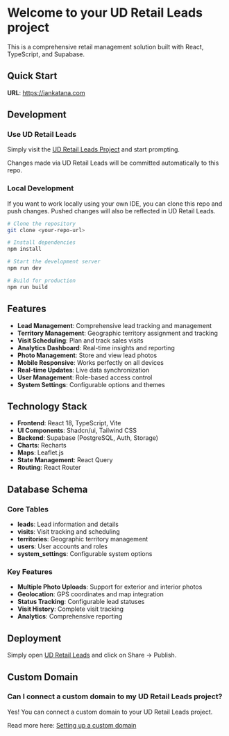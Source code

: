 # Welcome to your UD Retail Leads project

This is a comprehensive retail management solution built with React, TypeScript, and Supabase.

## Quick Start

**URL**: https://iankatana.com

## Development

### Use UD Retail Leads

Simply visit the [UD Retail Leads Project](https://iankatana.com) and start prompting.

Changes made via UD Retail Leads will be committed automatically to this repo.

### Local Development

If you want to work locally using your own IDE, you can clone this repo and push changes. Pushed changes will also be reflected in UD Retail Leads.

```bash
# Clone the repository
git clone <your-repo-url>

# Install dependencies
npm install

# Start the development server
npm run dev

# Build for production
npm run build
```

## Features

- **Lead Management**: Comprehensive lead tracking and management
- **Territory Management**: Geographic territory assignment and tracking
- **Visit Scheduling**: Plan and track sales visits
- **Analytics Dashboard**: Real-time insights and reporting
- **Photo Management**: Store and view lead photos
- **Mobile Responsive**: Works perfectly on all devices
- **Real-time Updates**: Live data synchronization
- **User Management**: Role-based access control
- **System Settings**: Configurable options and themes

## Technology Stack

- **Frontend**: React 18, TypeScript, Vite
- **UI Components**: Shadcn/ui, Tailwind CSS
- **Backend**: Supabase (PostgreSQL, Auth, Storage)
- **Charts**: Recharts
- **Maps**: Leaflet.js
- **State Management**: React Query
- **Routing**: React Router

## Database Schema

### Core Tables

- **leads**: Lead information and details
- **visits**: Visit tracking and scheduling
- **territories**: Geographic territory management
- **users**: User accounts and roles
- **system_settings**: Configurable system options

### Key Features

- **Multiple Photo Uploads**: Support for exterior and interior photos
- **Geolocation**: GPS coordinates and map integration
- **Status Tracking**: Configurable lead statuses
- **Visit History**: Complete visit tracking
- **Analytics**: Comprehensive reporting

## Deployment

Simply open [UD Retail Leads](https://iankatana.com) and click on Share -> Publish.

## Custom Domain

### Can I connect a custom domain to my UD Retail Leads project?

Yes! You can connect a custom domain to your UD Retail Leads project.

Read more here: [Setting up a custom domain](https://iankatana.com/docs/custom-domain)
